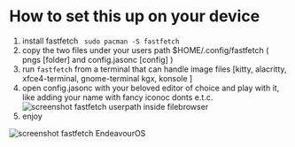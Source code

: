 # How to set this up on your device
1. install fastfetch ` sudo pacman -S fastfetch`
2. copy the two files under your users path $HOME/.config/fastfetch ( pngs [folder] and config.jasonc [config] )
3. run `fastfetch` from a terminal that can handle image files [kitty, alacritty, xfce4-terminal, gnome-terminal kgx, konsole ]
4. open config.jasonc with your beloved editor of choice and play with it, like adding your name with fancy iconoc donts e.t.c.
   <img src="https://raw.githubusercontent.com/endeavouros-team/Branding/refs/heads/main/fastfetch/fsetup-screenshot.png" alt="screenshot fastfetch userpath inside filebrowser">
5. enjoy
<img src="https://raw.githubusercontent.com/endeavouros-team/Branding/refs/heads/main/fastfetch/fastfetch.png" alt="screenshot fastfetch EndeavourOS">
